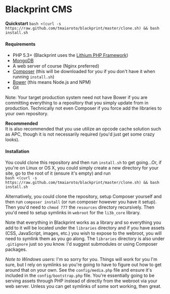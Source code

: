 # Blackprint CMS

**Quickstart** ```bash <(curl -s https://raw.github.com/tmaiaroto/blackprint/master/clone.sh) && bash install.sh```

#### Requirements

 * PHP 5.3+ (Blackprint uses the [Lithium PHP Framework](http://lithify.me))
 * [MongoDB](http://www.mongodb.org/)
 * A web server of course (Nginx preferred)
 * [Composer](http://getcomposer.org/) (this will be downloaded for you if you don't have it when running ```install.sh```)
 * [Bower](http://bower.io/) (this means Node.js and NPM)
 * Git

Note: Your target production system need not have Bower if you are committing everything to a repository that you 
simply update from in production. Technically not even Composer if you force add the libraries to your own repository.

**Recommended**    
It is also recommended that you use utilize an opcode cache solution such as APC, though it is not necessarily required (you'd
just get some crazy looks). 

#### Installation
You could clone this repository and then run ```install.sh``` to get going...Or, if you're on Linux or OS X, you could simply create 
a new directory for your site, go to the root of it (ensure it's empty) and run    
```bash <(curl -s https://raw.github.com/tmaiaroto/blackprint/master/clone.sh) && bash install.sh```

Alternatively, you could clone the repository, setup Composer yourself and then run ```composer install``` 
(or run composer however you have it setup). Then you'd need to ```chmod 777``` the ```resources``` directory recursively. 
Then you'd need to setup symlinks in ```webroot``` for the ```li3b_core``` library.

Note that everything in Blackprint works as a library and so everything you add to it will be located under the ```libraries``` 
directory and if you have assets (CSS, JavaScript, images, etc.) you wish to expose to the webroot, you will need to symlink 
them as you go along. The ```libraries``` directory is also under ```.gitignore``` just so you know. I'd suggest submodules or using 
Composer packages.

*Note to Windows users:* I'm so sorry for you. Things will work for you I'm sure, but I rely on symlinks so you're going to have to figure out 
how to get around that on your own. See the ```config/media.php``` file and ensure it's included in the ```config/bootstrap.php``` file. 
You're essentially going to be serving assets through PHP instead of directly from the webroot via your web server. Unless you can 
get symlinks of some sort working, then great.
